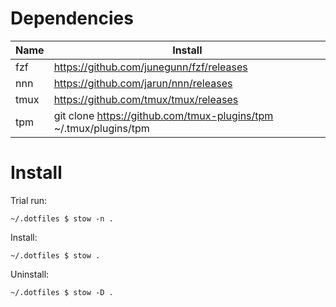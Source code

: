 # Dependencies

| Name  | Install                                                            |
| ----- | ------------------------------------------------------------------ |
| fzf   | https://github.com/junegunn/fzf/releases                           |
| nnn   | https://github.com/jarun/nnn/releases                              |
| tmux  | https://github.com/tmux/tmux/releases                              |
| tpm   | git clone https://github.com/tmux-plugins/tpm \~/.tmux/plugins/tpm |

# Install

Trial run:

``` console
~/.dotfiles $ stow -n .
```

Install:

``` console
~/.dotfiles $ stow .
```

Uninstall:

``` console
~/.dotfiles $ stow -D .
```
